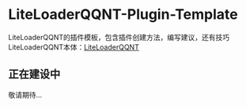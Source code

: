 # LiteLoaderQQNT-Plugin-Template

LiteLoaderQQNT的插件模板，包含插件创建方法，编写建议，还有技巧  
LiteLoaderQQNT本体：[LiteLoaderQQNT](https://github.com/mo-jinran/BetterQQNT)


## 正在建设中

敬请期待...